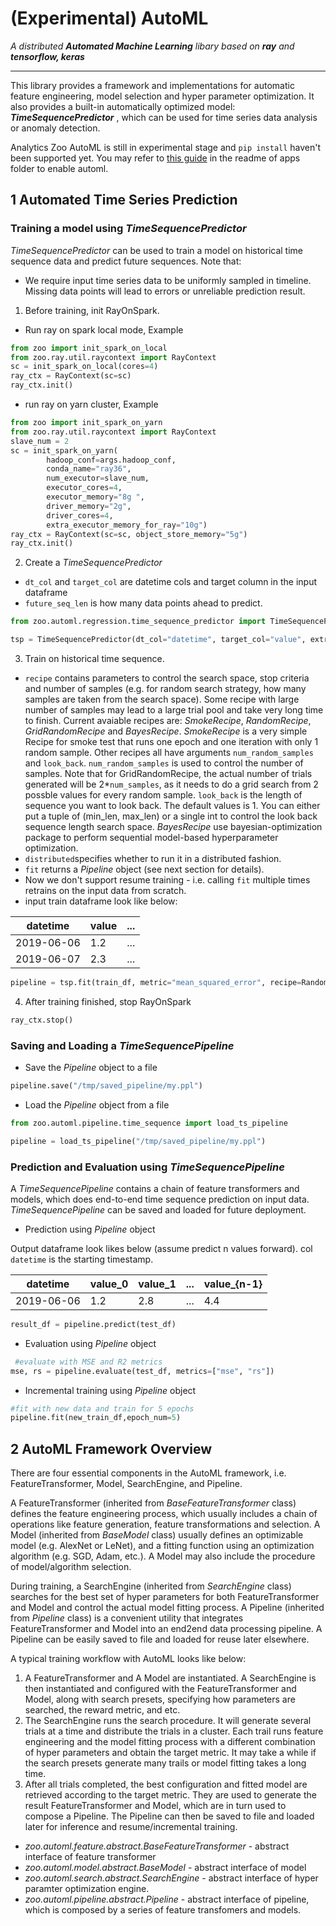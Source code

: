 # (Experimental) AutoML
_A distributed **Automated Machine Learning** libary based on **ray** and **tensorflow, keras**_


---


This library provides a framework and implementations for automatic feature engineering, model selection and hyper parameter optimization. It also provides a built-in automatically optimized model: _**TimeSequencePredictor**_ , which can be used for time series data analysis or anomaly detection. 

Analytics Zoo AutoML is still in experimental stage and `pip install` haven't been supported yet. You may refer to [this guide](https://github.com/intel-analytics/analytics-zoo/tree/automl/apps/automl) in the readme of apps folder to enable automl.

## 1 Automated Time Series Prediction 



### Training a model using _TimeSequencePredictor_

_TimeSequencePredictor_ can be used to train a model on historical time sequence data and predict future sequences. Note that:   
  * We require input time series data to be uniformly sampled in timeline. Missing data points will lead to errors or unreliable prediction result. 

   1. Before training, init RayOnSpark.   
  * Run ray on spark local mode, Example
```python
from zoo import init_spark_on_local
from zoo.ray.util.raycontext import RayContext
sc = init_spark_on_local(cores=4)
ray_ctx = RayContext(sc=sc)
ray_ctx.init()
```
  * run ray on yarn cluster, Example  
```python
from zoo import init_spark_on_yarn
from zoo.ray.util.raycontext import RayContext
slave_num = 2
sc = init_spark_on_yarn(
        hadoop_conf=args.hadoop_conf,
        conda_name="ray36",
        num_executor=slave_num,
        executor_cores=4,
        executor_memory="8g ",
        driver_memory="2g",
        driver_cores=4,
        extra_executor_memory_for_ray="10g")
ray_ctx = RayContext(sc=sc, object_store_memory="5g")
ray_ctx.init()
```

 2. Create a _TimeSequencePredictor_
   * ```dt_col``` and ```target_col``` are datetime cols and target column in the input dataframe 
   * ```future_seq_len``` is how many data points ahead to predict. 
```python
from zoo.automl.regression.time_sequence_predictor import TimeSequencePredictor

tsp = TimeSequencePredictor(dt_col="datetime", target_col="value", extra_features_col=None, future_seq_len=1)
```

 3. Train on historical time sequence. 
   * ```recipe``` contains parameters to control the search space, stop criteria and number of samples (e.g. for random search strategy, how many samples are taken from the search space). Some recipe with large number of samples may lead to a large trial pool and take very long time to finish. Current avaiable recipes are: _SmokeRecipe_, _RandomRecipe_, _GridRandomRecipe_ and _BayesRecipe_. _SmokeRecipe_ is a very simple Recipe for smoke test that runs one epoch and one iteration with only 1 random sample. Other recipes all have arguments ```num_random_samples``` and ```look_back```. ```num_random_samples``` is used to control the number of samples. Note that for GridRandomRecipe, the actual number of trials generated will be 2*```num_samples```, as it needs to do a grid search from 2 possble values for every random sample. ```look_back``` is the length of sequence you want to look back. The default values is 1. You can either put a tuple of (min_len, max_len) or a single int to control the look back sequence length search space. _BayesRecipe_ use bayesian-optimization package to perform sequential model-based hyperparameter optimization.
   * ```distributed```specifies whether to run it in a distributed fashion. 
   * ```fit``` returns a _Pipeline_ object (see next section for details). 
   * Now we don't support resume training - i.e. calling ```fit``` multiple times retrains on the input data from scratch. 
   * input train dataframe look like below: 
   
  |datetime|value|...|
  | --------|----- | ---|
  |2019-06-06|1.2|...|
  |2019-06-07|2.3|...|
  
```python
pipeline = tsp.fit(train_df, metric="mean_squared_error", recipe=RandomRecipe(num_samples=1), distributed=False)
```

4. After training finished, stop RayOnSpark 
```python
ray_ctx.stop()
```

### Saving and Loading a _TimeSequencePipeline_
 * Save the _Pipeline_ object to a file
 ```python
 pipeline.save("/tmp/saved_pipeline/my.ppl")
 ```
 * Load the _Pipeline_ object from a file
 ```python
 from zoo.automl.pipeline.time_sequence import load_ts_pipeline
 
 pipeline = load_ts_pipeline("/tmp/saved_pipeline/my.ppl")
 ```
 
### Prediction and Evaluation using _TimeSequencePipeline_ 
A _TimeSequencePipeline_ contains a chain of feature transformers and models, which does end-to-end time sequence prediction on input data. _TimeSequencePipeline_ can be saved and loaded for future deployment.      
 
 * Prediction using _Pipeline_ object

Output dataframe look likes below (assume predict n values forward). col `datetime` is the starting timestamp.  

  |datetime|value_0|value_1|...|value_{n-1}|
  | --------|----- | ------|---|---- |
  |2019-06-06|1.2|2.8|...|4.4|
 ```python
 result_df = pipeline.predict(test_df)
 ```
 
 * Evaluation using _Pipeline_ object
 ```python
  #evaluate with MSE and R2 metrics
 mse, rs = pipeline.evaluate(test_df, metrics=["mse", "rs"])
 ```

 * Incremental training using _Pipeline_ object
 ```python
 #fit with new data and train for 5 epochs
 pipeline.fit(new_train_df,epoch_num=5)
 ```

## 2 AutoML Framework Overview

There are four essential components in the AutoML framework, i.e. FeatureTransformer, Model, SearchEngine, and Pipeline. 

A FeatureTransformer (inherited from _BaseFeatureTransformer_ class) defines the feature engineering process, which usually includes a chain of operations like feature generation, feature transformations and selection. A Model (inherited from _BaseModel_ class) usually defines an optimizable model (e.g. AlexNet or LeNet), and a fitting function using an optimization algorithm (e.g. SGD, Adam, etc.). A Model may also include the procedure of model/algorithm selection. 

During training, a SearchEngine (inherited from _SearchEngine_ class) searches for the best set of hyper parameters for both FeatureTransformer and Model and control the actual model fitting process. A Pipeline (inherited from _Pipeline_ class) is a convenient utility that integrates FeatureTransformer and Model into an end2end data processing pipeline. A Pipeline can be easily saved to file and loaded for reuse later elsewhere. 

A typical training workflow with AutoML looks like below: 

1.	A FeatureTransformer and A Model are instantiated. A SearchEngine is then instantiated and configured with the FeatureTransformer and Model, along with search presets, specifying how parameters are searched, the reward metric, and etc. 
2.	The SearchEngine runs the search procedure. It will generate several trials at a time and distribute the trials in a cluster. Each trail runs feature engineering and the model fitting process with a different combination of hyper parameters and obtain the target metric. It may take a while if the search presets generate many trails or model fitting takes a long time.
3.	After all trials completed, the best configuration and fitted model are retrieved according to the target metric. They are used to generate the result FeatureTransformer and Model, which are in turn used to compose a Pipeline.  The Pipeline can then be saved to file and loaded later for inference and resume/incremental training. 


* _zoo.automl.feature.abstract.BaseFeatureTransformer_ - abstract interface of feature transformer
* _zoo.automl.model.abstract.BaseModel_ - abstract interface of model
* _zoo.automl.search.abstract.SearchEngine_ - abstract interface of hyper paramter optimization engine.
* _zoo.automl.pipeline.abstract.Pipeline_ - abstract interface of pipeline, which is composed by a series of feature transfomers and models.

 


